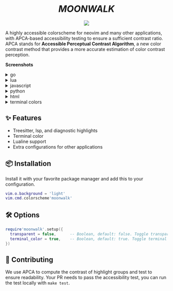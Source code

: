 <h1 align="center"><i>MOONWALK</i></h1>

<p align="center">
<img src="https://github.com/theJian/nvim-moonwalk/actions/workflows/test.yml/badge.svg">
</p>

A highly accessible colorscheme for neovim and many other applications, with APCA-based accessibility testing to ensure a sufficient contrast ratio. APCA stands for __Accessible Perceptual Contrast Algorithm__, a new color contrast method that provides a more accurate estimation of color contrast perception.



__Screenshots__

<details>
  <summary>go</summary>
  <img width="800" src="https://github.com/theJian/nvim-moonwalk/assets/9625224/1ad054a9-4976-462d-824b-e9d2389ab7f0">
</details>


<details>
  <summary>lua</summary>
  <img width="800" src="https://github.com/theJian/nvim-moonwalk/assets/9625224/641cadba-cd80-4b6b-8bda-0272753e3558">
</details>

<details>
  <summary>javascript</summary>
  <img width="800" src="https://github.com/theJian/nvim-moonwalk/assets/9625224/af5735bd-17c4-4b40-9c34-d9c37af2bb1e">

</details>

<details>
  <summary>python</summary>
  <img width="800" src="https://github.com/theJian/nvim-moonwalk/assets/9625224/6eb7e3f3-86f0-4d59-be6a-9fa2c0f987f2">
</details>

<details>
  <summary>html</summary>
  <img width="800" src="https://github.com/theJian/nvim-moonwalk/assets/9625224/51af890e-a66c-4263-9e23-69917a7d2d88">
</details>

<details>
  <summary>terminal colors</summary>
  <img width="602" alt="Screen Shot 2023-12-07 at 14 13 16" src="https://github.com/theJian/nvim-moonwalk/assets/9625224/31fdd549-904c-4bc4-bdc6-3d605a5c4a0b">
</details>



## ✨ Features

- Treesitter, lsp, and diagnostic highlights
- Terminal color
- Lualine support
- Extra configurations for other applications


## 📦 Installation
Install it with your favorite package manager and add this to your configuration.
```lua
vim.o.background = 'light'
vim.cmd.colorscheme'moonwalk'
```


## 🛠 Options
```lua
require'moonwalk'.setup({
  transparent = false,      -- Boolean, default: false. Toggle transparency.
  terminal_color = true,    -- Boolean, default: true. Toggle terminal color.
})
```

## 🙌 Contributing

We use APCA to compute the contrast of highlight groups and test to ensure readability. Your PR needs to pass the accessibility test, you can run the test locally with `make test`.
